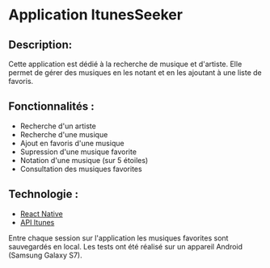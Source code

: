 # Application ItunesSeeker

## Description: 

Cette application est dédié à la recherche de musique et d'artiste. Elle permet de gérer des musiques en les notant et en les ajoutant à une liste de favoris.


## Fonctionnalités :
 - Recherche d'un artiste
 - Recherche d'une musique
 - Ajout en favoris d'une musique
 - Supression d'une musique favorite
 - Notation d'une musique (sur 5 étoiles)
 - Consultation des musiques favorites

## Technologie :

- [React Native](https://reactnative.dev/)
- [API Itunes](https://developer.apple.com/library/archive/documentation/AudioVideo/Conceptual/iTuneSearchAPI/)

Entre chaque session sur l'application les musiques favorites sont sauvegardés en local.
Les tests ont été réalisé sur un appareil Android (Samsung Galaxy S7).

